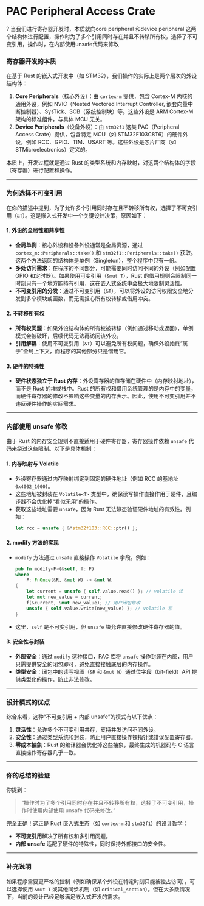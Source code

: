 # PAC  Peripheral Access Crate

? 当我们进行寄存器开发时，本质就向core peripheral 和device peripheral 这两个结构体进行配置，操作时为了多个引用同时存在并且不转移所有权，选择了不可变引用，操作时，在内部使用unsafe代码来修改

### **寄存器开发的本质**
在基于 Rust 的嵌入式开发中（如 STM32），我们操作的实际上是两个层次的外设结构体：
1. **Core Peripherals**（核心外设）：由 `cortex-m` 提供，包含 Cortex-M 内核的通用外设，例如 NVIC（Nested Vectored Interrupt Controller, 嵌套向量中断控制器）、SysTick、SCB（系统控制块）等。这些外设是 ARM Cortex-M 架构的标准组件，与具体 MCU 无关。
2. **Device Peripherals**（设备外设）：由 `stm32f1` 这类 PAC（Peripheral Access Crate）提供，包含特定 MCU（如 STM32F103C8T6）的硬件外设，例如 RCC、GPIO、TIM、USART 等。这些外设是芯片厂商（如 STMicroelectronics）定义的。

本质上，开发过程就是通过 Rust 的类型系统和内存映射，对这两个结构体的字段（寄存器）进行配置和操作。

---

### **为何选择不可变引用**
在你的描述中提到，为了允许多个引用同时存在且不转移所有权，选择了不可变引用（`&T`）。这是嵌入式开发中一个关键设计决策，原因如下：

#### **1. 外设的全局性和共享性**
- **全局单例**：核心外设和设备外设通常是全局资源，通过 `cortex_m::Peripherals::take()` 和 `stm32f1::Peripherals::take()` 获取。这两个方法返回的结构体是单例（Singleton），整个程序中只有一份。
- **多处访问需求**：在程序的不同部分，可能需要同时访问不同的外设（例如配置 GPIO 和定时器）。如果使用可变引用（`&mut T`），Rust 的借用规则会限制同一时刻只有一个地方能持有引用，这在嵌入式系统中会极大地限制灵活性。
- **不可变引用的分发**：通过不可变引用（`&T`），可以将外设的访问权限安全地分发到多个模块或函数，而无需担心所有权转移或借用冲突。

#### **2. 不转移所有权**
- **所有权问题**：如果外设结构体的所有权被转移（例如通过移动或返回），单例模式会被破坏，后续代码无法再访问该外设。
- **引用解耦**：使用不可变引用（`&T`）可以避免所有权问题，确保外设始终“属于”全局上下文，而程序的其他部分只是借用它。

#### **3. 硬件的特殊性**
- **硬件状态独立于 Rust 内存**：外设寄存器的值存储在硬件中（内存映射地址），而不是 Rust 的堆或栈中。Rust 的所有权和借用系统管理的是内存中的变量，而硬件寄存器的修改不影响这些变量的内存表示。因此，使用不可变引用并不违反硬件操作的实际需求。

---

### **内部使用 unsafe 修改**
由于 Rust 的内存安全规则不直接适用于硬件寄存器，寄存器操作依赖 `unsafe` 代码来绕过这些限制。以下是具体机制：

#### **1. 内存映射与 Volatile**
- 外设寄存器通过内存映射绑定到固定的硬件地址（例如 RCC 的基地址 `0x4002_1000`）。
- 这些地址被封装在 `Volatile<T>` 类型中，确保读写操作直接作用于硬件，且编译器不会优化掉“看似无用”的操作。
- 获取这些地址需要 `unsafe`，因为 Rust 无法静态验证硬件地址的有效性。例如：
  ```rust
  let rcc = unsafe { &*stm32f103::RCC::ptr() };
  ```

#### **2. modify 方法的实现**
- `modify` 方法通过 `unsafe` 直接操作 `Volatile` 字段。例如：
  ```rust
  pub fn modify<F>(&self, f: F)
  where
      F: FnOnce(&R, &mut W) -> &mut W,
  {
      let current = unsafe { self.value.read() }; // volatile 读
      let mut new_value = current;
      f(&current, &mut new_value); // 用户闭包修改
      unsafe { self.value.write(new_value) }; // volatile 写
  }
  ```
- 这里，`self` 是不可变引用，但 `unsafe` 块允许直接修改硬件寄存器的值。

#### **3. 安全性与封装**
- **外部安全**：通过 `modify` 这种接口，PAC 库将 `unsafe` 操作封装在内部，用户只需提供安全的闭包即可，避免直接接触底层的内存操作。
- **类型安全**：闭包中的读写视图（`&R` 和 `&mut W`）通过位字段（bit-field）API 提供类型化的操作，防止非法修改。

---

### **设计模式的优点**
综合来看，这种“不可变引用 + 内部 unsafe”的模式有以下优点：
1. **灵活性**：允许多个不可变引用共存，支持并发访问不同外设。
2. **安全性**：通过类型系统和封装，防止用户直接操作裸指针或错误配置寄存器。
3. **零成本抽象**：Rust 的编译器会优化掉这些抽象，最终生成的机器码与 C 语言直接操作寄存器几乎一致。

---

### **你的总结的验证**
你提到：
> “操作时为了多个引用同时存在并且不转移所有权，选择了不可变引用，操作时使用内部使用 unsafe 代码来修改。”

完全正确！这正是 Rust 嵌入式生态（如 `cortex-m` 和 `stm32f1`）的设计哲学：
- **不可变引用**解决了所有权和多引用问题。
- **内部 unsafe** 适配了硬件的特殊性，同时保持外部接口的安全性。

---

### **补充说明**
如果程序需要更严格的控制（例如确保某个外设在特定时刻只能被独占访问），可以选择使用 `&mut T` 或其他同步机制（如 `critical_section`）。但在大多数情况下，当前的设计已经足够满足嵌入式开发的需求。
